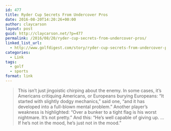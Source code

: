 ```yaml
---
id: 477
title: Ryder Cup Secrets From Undercover Pros
date: 2016-08-20T14:20:26+00:00
author: claycarson
layout: post
guid: http://claycarson.net/?p=477
permalink: /2016/08/20/ryder-cup-secrets-from-undercover-pros/
linked_list_url:
  - http://www.golfdigest.com/story/ryder-cup-secrets-from-undercover-pros
categories:
  - Link
tags:
  - golf
  - sports
format: link
---
```

> This isn&#8217;t just jingoistic chirping about the enemy. In some cases, it&#8217;s Americans critiquing Americans, or Europeans burying Europeans: &#8220;It started with slightly dodgy mechanics,&#8221; said one, &#8220;and it has developed into a full-blown mental problem.&#8221; Another player&#8217;s weakness is highlighted: &#8220;Over a bunker to a tight flag is his worst nightmare. It&#8217;s not pretty.&#8221; And this: &#8220;He&#8217;s well capable of giving up. &#8230; If he&#8217;s not in the mood, he&#8217;s just not in the mood.&#8221;